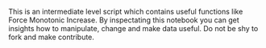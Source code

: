 This is an intermediate level script which contains useful functions like Force Monotonic Increase. By inspectating this notebook you can get insights how to manipulate, change and make data useful. Do not be shy to fork and make contribute.
